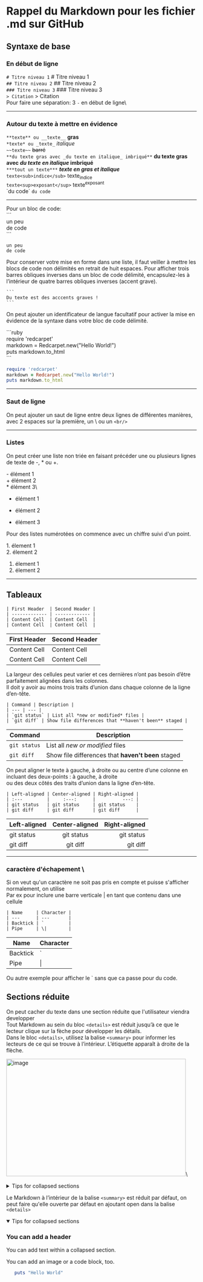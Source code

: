 # Rappel du Markdown pour les fichier .md sur GitHub
## Syntaxe de base
### En début de ligne
`# Titre niveau 1` # Titre niveau 1\
`## Titre niveau 2` ## Titre niveau 2\
`### Titre niveau 3`  ### Titre niveau 3\
`> Citation` > Citation\
Pour faire une séparation: 3 `-` en début de ligne\

---

### Autour du texte à mettre en évidence
`**texte** ou __texte__`  **gras**\
`*texte* ou _texte_`  *italique*\
`~~texte~~`  ~~barré~~\
`**du texte gras avec _du texte en italique_ imbriqué**`  **du texte gras avec _du texte en italique_ imbriqué**\
`***tout un texte***`  ***texte en gras et italique***\
`texte<sub>indice</sub>`  texte<sub>indice</sub>\
`texte<sup>exposant</sup>`  texte<sup>exposant</sup>\
\`du code\`  `du code`

---

Pour un bloc de code:  
\```  
un peu  
de code  
\```  


```
un peu
de code
```
Pour conserver votre mise en forme dans une liste, il faut veiller à mettre les blocs de code non délimités en retrait de huit espaces.
Pour afficher trois barres obliques inverses dans un bloc de code délimité, encapsulez-les à l’intérieur de quatre barres obliques inverses (accent grave).

````
```
Du texte est des acccents graves !
```
````


On peut ajouter un identificateur de langue facultatif pour activer la mise en évidence de la syntaxe dans votre bloc de code délimité.

\```ruby\
require \'redcarpet\'\
markdown = Redcarpet.new("Hello World!")\
puts markdown.to_html\
\```

```ruby
require 'redcarpet'
markdown = Redcarpet.new("Hello World!")
puts markdown.to_html
```

---

### Saut de ligne
On peut ajouter un saut de ligne entre deux lignes de différentes manières, avec 2 espaces sur la première, un \ ou un `<br/>` 

---

### Listes
On peut créer une liste non triée en faisant précéder une ou plusieurs lignes de texte de -, * ou +.  

\- élément 1\
\+ élément 2\
\* élément 3\

- élément 1
+ élément 2
* élément 3

Pour des listes numérotées on commence avec un chiffre suivi d'un point.  

1\. élement 1\
2\. élement 2

1. élement 1
2. élement 2

---

## Tableaux

```
| First Header  | Second Header |
| ------------- | ------------- |
| Content Cell  | Content Cell  |
| Content Cell  | Content Cell  |
```


| First Header  | Second Header |
| ------------- | ------------- |
| Content Cell  | Content Cell  |
| Content Cell  | Content Cell  |

La largeur des cellules peut varier et ces dernières n’ont pas besoin d’être parfaitement alignées dans les colonnes.\
Il doit y avoir au moins trois traits d’union dans chaque colonne de la ligne d’en-tête.

```
| Command | Description |
| --- | --- |
| `git status` | List all *new or modified* files |
| `git diff` | Show file differences that **haven't been** staged |
```

| Command | Description |
| --- | --- |
| `git status` | List all *new or modified* files |
| `git diff` | Show file differences that **haven't been** staged |

On peut aligner le texte à gauche, à droite ou au centre d’une colonne en incluant des deux-points : à gauche, à droite\
ou des deux côtés des traits d’union dans la ligne d’en-tête.

```
| Left-aligned | Center-aligned | Right-aligned |
| :---         |     :---:      |          ---: |
| git status   | git status     | git status    |
| git diff     | git diff       | git diff      |
```

| Left-aligned | Center-aligned | Right-aligned |
| :---         |     :---:      |          ---: |
| git status   | git status     | git status    |
| git diff     | git diff       | git diff      |

---

### caractère d'échapement \
Si on veut qu'un caractère ne soit pas pris en compte et puisse s'afficher normalement, on utilise \
Par ex pour inclure une barre verticale | en tant que contenu dans une cellule

```
| Name     | Character |
| ---      | ---       |
| Backtick | `         |
| Pipe     | \|        |
```

| Name     | Character |
| ---      | ---       |
| Backtick | `         |
| Pipe     | \|        |

Ou autre exemple pour afficher le \` sans que ca passe pour du code.

## Sections réduite
On peut cacher du texte dans une section réduite que l'utilisateur viendra developper\
Tout Markdown au sein du bloc `<details>` est réduit jusqu’à ce que le lecteur clique sur la fèche pour développer les détails.\
Dans le bloc `<details>`, utilisez la balise `<summary>` pour informer les lecteurs de ce qui se trouve à l’intérieur. L’étiquette apparaît à droite de la flèche.

<img width="475" height="310" alt="image" src="https://github.com/user-attachments/assets/d0bc388f-d09b-445f-a98b-4f0d65fbe8b5" />\

<details>

<summary>Tips for collapsed sections</summary>

### You can add a header

You can add text within a collapsed section.

You can add an image or a code block, too.

```ruby
   puts "Hello World"
```

</details>


Le Markdown à l’intérieur de la balise `<summary>` est réduit par défaut, on peut faire qu'elle ouverte par défaut en ajoutant open dans la balise `<details>`

<details open>

<summary>Tips for collapsed sections</summary>

### You can add a header

You can add text within a collapsed section.

You can add an image or a code block, too.

```ruby
   puts "Hello World"
```

</details>

